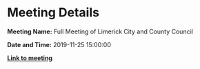 # Meeting Details

**Meeting Name:** Full Meeting of Limerick City and County Council

**Date and Time:** 2019-11-25 15:00:00

**<a href="https://www.limerick.ie/council/whats-on/full-meeting-limerick-city-and-county-council-31" target="_blank">Link to meeting</a>**
